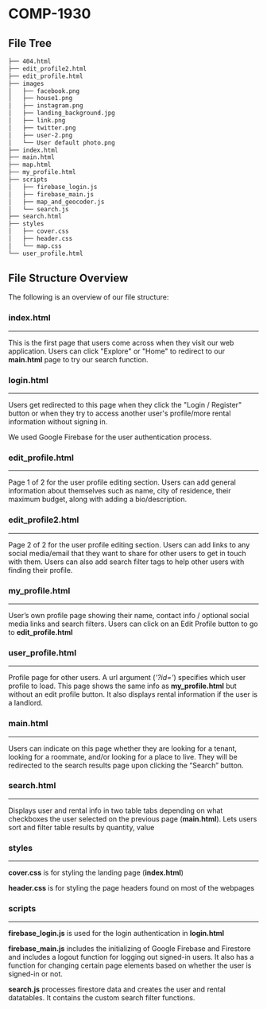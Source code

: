 # COMP-1930



## File Tree

```bash
├── 404.html
├── edit_profile2.html
├── edit_profile.html
├── images
│   ├── facebook.png
│   ├── house1.png
│   ├── instagram.png
│   ├── landing_background.jpg
│   ├── link.png
│   ├── twitter.png
│   ├── user-2.png
│   └── User default photo.png
├── index.html
├── main.html
├── map.html
├── my_profile.html
├── scripts
│   ├── firebase_login.js
│   ├── firebase_main.js
│   ├── map_and_geocoder.js
│   └── search.js
├── search.html
├── styles
│   ├── cover.css
│   ├── header.css
│   └── map.css
└── user_profile.html
```

## File Structure Overview
The following is an overview of our file structure:

### index.html
---
This is the first page that users come across when they visit our web application. Users can click "Explore" or "Home" to redirect to our **main.html** page to try our search function. 

### login.html
---
Users get redirected to this page when they click the "Login / Register" button or when they try to access another user's profile/more rental information without signing in. 

We used Google Firebase for the user authentication process.

### edit_profile.html
---
Page 1 of 2 for the user profile editing section. Users can add general information about themselves such as name, city of residence, their maximum budget, along with adding a bio/description.

### edit_profile2.html
---
Page 2 of 2 for the user profile editing section. Users can add links to any social media/email that they want to share for other users to get in touch with them. Users can also add search filter tags to help other users with finding their profile.

### my_profile.html
---
User’s own profile page showing their name, contact info / optional social media links and search filters. Users can click on an Edit Profile button to go to **edit_profile.html**

### user_profile.html
---
Profile page for other users. A url argument (*'?id='*) specifies which user profile to load. This page shows the same info as **my_profile.html** but without an edit profile button. It also displays rental information if the user is a landlord.

### main.html
---
Users can indicate on this page whether they are looking for a tenant, looking for a roommate, and/or looking for a place to live. They will be redirected to the search results page upon clicking the “Search” button. 

### search.html
---
Displays user and rental info in two table tabs depending on what checkboxes the user selected on the previous page (**main.html**). Lets users sort and filter table results by quantity, value 

### styles
---
**cover.css** is for styling the landing page (**index.html**)

**header.css** is for styling the page headers found on most of the webpages

### scripts
---
**firebase_login.js** is used for the login authentication in **login.html**

**firebase_main.js** includes the initializing of Google Firebase and Firestore and includes a logout function for logging out signed-in users. It also has a function for changing certain page elements based on whether the user is signed-in or not.

**search.js** processes firestore data and creates the user and rental datatables. It contains the custom search filter functions.
